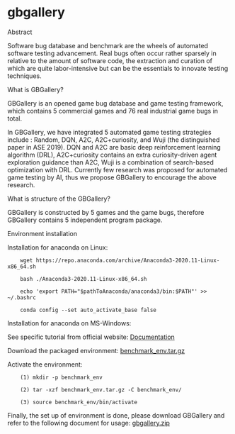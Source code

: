 # gbgallery


Abstract

Software bug database and benchmark are the wheels of automated software testing advancement. Real bugs often occur rather sparsely in relative to the amount of software code, the extraction and curation of which are quite labor-intensive but can be the essentials to innovate testing techniques.

What is GBGallery?

GBGallery is an opened game bug database and game testing framework, which contains 5 commercial games and 76 real industrial game bugs in total. 

In GBGallery, we have integrated 5 automated game testing strategies include : Random, DQN, A2C, A2C+curiosity, and Wuji (the distinguished paper in ASE 2019).  DQN and  A2C are basic deep reinforcement learning algorithm (DRL), A2C+curiosity contains an extra curiosity-driven agent exploration guidance than A2C, Wuji is a combination of search-based optimization with DRL. Currently few research was proposed for automated game testing by AI, thus we propose GBGallery to encourage the above research.

What is structure of  the GBGallery?

GBGallery is constructed by 5 games and the game bugs, therefore GBGallery contains 5 independent program package.



Environment installation

Installation for anaconda on Linux:

		wget https://repo.anaconda.com/archive/Anaconda3-2020.11-Linux-x86_64.sh 

		bash ./Anaconda3-2020.11-Linux-x86_64.sh 

		echo 'export PATH="$pathToAnaconda/anaconda3/bin:$PATH"' >> ~/.bashrc 

		conda config --set auto_activate_base false 

Installation for anaconda on MS-Windows:

See specific tutorial from official website: [Documentation](https://sites.google.com/view/gbgallery/main/documents-of-gbgallery/environment-setup?authuser=0) 	

Download the packaged environment:
		[benchmark_env.tar.gz](https://drive.google.com/file/d/1Kv3Y5krhCEP4Ikhl7_tt2MFCJ61B3Ndt/view?usp=sharing)

Activate the environment:

		(1) mkdir -p benchmark_env

		(2) tar -xzf benchmark_env.tar.gz -C benchmark_env/

		(3) source benchmark_env/bin/activate

Finally, the set up of environment is done, please download GBGallery and refer to the following document for usage:
		[gbgallery.zip](https://drive.google.com/file/d/13gyC_xxQcZmNi_jxebTBEfhCwIIJgtXl/view?usp=sharing)
		
